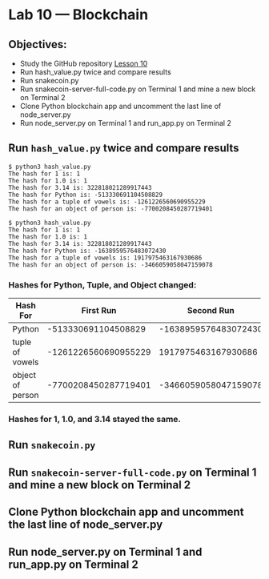 # Lab 10 — Blockchain
## Objectives:
- Study the GitHub repository [Lesson 10](https://github.com/kevinwlu/iot/tree/master/lesson10)
- Run hash_value.py twice and compare results
- Run snakecoin.py
- Run snakecoin-server-full-code.py on Terminal 1 and mine a new block on Terminal 2
- Clone Python blockchain app and uncomment the last line of node_server.py
- Run node_server.py on Terminal 1 and run_app.py on Terminal 2

## Run `hash_value.py` twice and compare results
```
$ python3 hash_value.py
The hash for 1 is: 1
The hash for 1.0 is: 1
The hash for 3.14 is: 322818021289917443
The hash for Python is: -513330691104508829
The hash for a tuple of vowels is: -1261226560690955229
The hash for an object of person is: -7700208450287719401

$ python3 hash_value.py
The hash for 1 is: 1
The hash for 1.0 is: 1
The hash for 3.14 is: 322818021289917443
The hash for Python is: -1638959576483072430
The hash for a tuple of vowels is: 1917975463167930686
The hash for an object of person is: -3466059058047159078
```
### Hashes for Python, Tuple, and Object changed:
|     Hash For         |     First Run        |      Second Run      |
| -------------------- | -------------------- | -------------------- |
|       Python         | -513330691104508829  | -1638959576483072430 |
|   tuple of vowels    | -1261226560690955229 |  1917975463167930686 |
|   object of person   | -7700208450287719401 | -3466059058047159078 |

### Hashes for 1, 1.0, and 3.14 stayed the same.

## Run `snakecoin.py`


## Run `snakecoin-server-full-code.py` on Terminal 1 and mine a new block on Terminal 2


## Clone Python blockchain app and uncomment the last line of node_server.py


## Run node_server.py on Terminal 1 and run_app.py on Terminal 2

